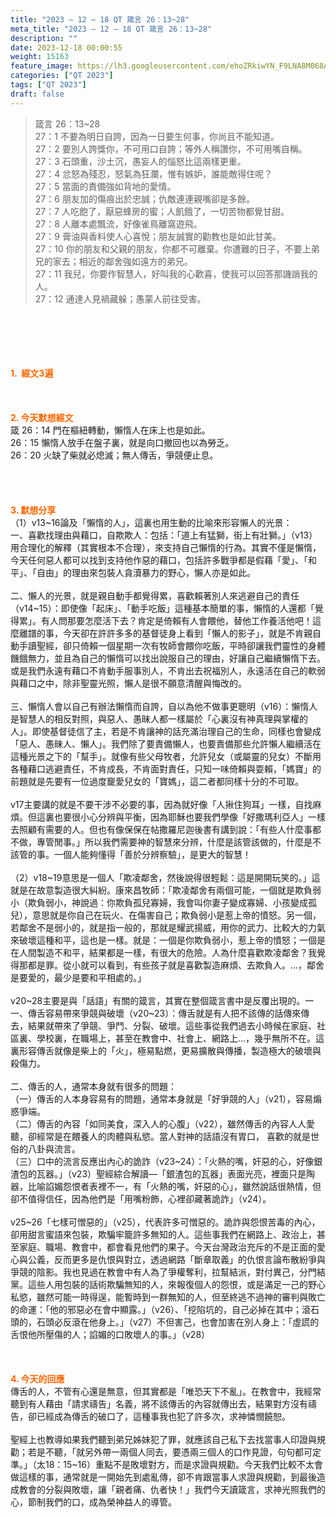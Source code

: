 ```yaml
---
title: "2023 – 12 – 18 QT 箴言 26：13~28"
meta_title: "2023 – 12 – 18 QT 箴言 26：13~28"
description: ""
date: 2023-12-18 00:00:55
weight: 15163
feature_image: https://lh3.googleusercontent.com/ehoZRkiwYN_F9LNA8M068AYxt73EavCZno-PD1cJRuf5BbSkQVUWr3gNEbt5kSs28Pb_Elg17kSrtf9ybWvojWoMV6I4tPM3vGRGDq6GkKkPdL2Gut4QAIw4-uykKUAtNiKgQKntvsU=w800
categories: ["QT 2023"]
tags: ["QT 2023"]
draft: false
---
```


<blockquote>箴言 26：13~28<br />
27：1 不要為明日自誇，因為一日要生何事，你尚且不能知道。<br />
27：2 要別人誇獎你，不可用口自誇；等外人稱讚你，不可用嘴自稱。<br />
27：3 石頭重，沙土沉，愚妄人的惱怒比這兩樣更重。<br />
27：4 忿怒為殘忍，怒氣為狂瀾，惟有嫉妒，誰能敵得住呢？<br />
27：5 當面的責備強如背地的愛情。<br />
27：6 朋友加的傷痕出於忠誠；仇敵連連親嘴卻是多餘。<br />
27：7 人吃飽了，厭惡蜂房的蜜；人飢餓了，一切苦物都覺甘甜。<br />
27：8 人離本處飄流，好像雀鳥離窩遊飛。<br />
27：9 膏油與香料使人心喜悅；朋友誠實的勸教也是如此甘美。<br />
27：10 你的朋友和父親的朋友，你都不可離棄。你遭難的日子，不要上弟兄的家去；相近的鄰舍強如遠方的弟兄。<br />
27：11 我兒，你要作智慧人，好叫我的心歡喜，使我可以回答那譏誚我的人。<br />
27：12 通達人見禍藏躲；愚蒙人前往受害。</blockquote><br />
&nbsp;<br />
<br />
&nbsp;<br />
<br />
<span style="color: #ff6600;"><strong>1.  經文3遍</strong></span><br />
<br />
&nbsp;<br />
<br />
<span style="color: #ff6600;"><strong>2. 今天默想經文<br />
</strong></span>箴 26：14 門在樞紐轉動，懶惰人在床上也是如此。<br />
26：15 懶惰人放手在盤子裏，就是向口撤回也以為勞乏。<br />
26：20 火缺了柴就必熄滅；無人傳舌，爭競便止息。<br />
<br />
<br />
&nbsp;<br />
<br />
<strong><span style="color: #ff6600;">3. 默想分享<br />
</span></strong>（1）v13~16論及「懶惰的人」，這裏也用生動的比喻來形容懶人的光景：<br />
一、喜歡找理由與藉口，自欺欺人：包括：「道上有猛獅，街上有壯獅。」（v13）用合理化的解釋（其實根本不合理），來支持自己懶惰的行為。其實不僅是懶惰，今天任何惡人都可以找到支持他作惡的藉口，包括許多戰爭都是假藉「愛」、「和平」、「自由」的理由來包裝人貪瀆暴力的野心，懶人亦是如此。<br />
<br />
二、懶人的光景，就是親自動手都覺得累，喜歡賴著別人來逃避自己的責任（v14~15）：即使像「起床」、「動手吃飯」這種基本簡單的事，懶惰的人還都「覺得累」。有人問那要怎麼活下去？肯定是倚賴有人會餵他，替他工作養活他吧！這麼離譜的事，今天卻在許許多多的基督徒身上看到「懶人的影子」，就是不肯親自動手讀聖經，卻只倚賴一個星期一次有牧師會餵你吃飯，平時卻讓我們靈性的身體饑餓無力，並且為自己的懶惰可以找出說服自己的理由，好讓自己繼續懶惰下去。或是我們永遠有藉口不肯動手服事別人，不肯出去祝福別人，永遠活在自己的軟弱與藉口之中，除非聖靈光照，懶人是很不願意清醒與悔改的。<br />
<br />
三、懶惰人會以自己有辦法懶惰而自誇，自以為他不做事更聰明（v16）：懶惰人是智慧人的相反對照，與惡人、愚昧人都一樣屬於「心裏沒有神真理與掌權的人」。即使基督徒信了主，若是不肯讓神的話充滿治理自己的生命，同樣也會變成「惡人、愚昧人、懶人」。我們除了要責備懶人，也要責備那些允許懶人繼續活在這種光景之下的「幫手」。就像有些父母牧者，允許兒女（或屬靈的兒女）不斷用各種藉口逃避責任，不肯成長，不肯面對責任，只知一味倚賴與耍賴，「媽寶」的前題就是先要有一位過度竉愛兒女的「寶媽」，這二者都同樣十分的不可取。<br />
<br />
v17主要講的就是不要干涉不必要的事，因為就好像「人揪住狗耳」一樣，自找麻煩。但這裏也要很小心分辨與平衡，因為耶穌也要我們學像「好撒瑪利亞人」一樣去照顧有需要的人。但也有像保保在帖撒羅尼迦後書有講到說：「有些人什麼事都不做，專管閒事。」所以我們需要神的智慧來分辨，什麼是該管該做的，什麼是不該管的事。一個人能夠懂得「善於分辨察驗」，是更大的智慧！<br />
<br />
（2）v18~19意思是一個人「欺凌鄰舍，然後說得很輕鬆：這是開開玩笑的。」這就是在故意製造很大糾紛。康來昌牧師：「欺凌鄰舍有兩個可能，一個就是欺負弱小（欺負弱小，神說過：你欺負孤兒寡婦，我會叫你妻子變成寡婦、小孩變成孤兒），意思就是你自己在玩火、在傷害自己；欺負弱小是惹上帝的憤怒。另一個，若鄰舍不是弱小的，就是指一般的，那就是耀武揚威，用你的武力、比較大的力氣來破壞這種和平，這也是一樣。就是：一個是你欺負弱小，惹上帝的憤怒；一個是在人間製造不和平，結果都是一樣，有很大的危險。人為什麼喜歡欺凌鄰舍？我覺得那都是罪。從小就可以看到，有些孩子就是喜歡製造麻煩、去欺負人。…，鄰舍是要愛的，最少是要和平相處的。」<br />
<br />
v20~28主要是與「話語」有關的箴言，其實在整個箴言書中是反覆出現的。一<br />
一、傳舌容易帶來爭競與破壞（v20~23）：傳舌就是有人把不該傳的話傳來傳去，結果就帶來了爭競、爭鬥、分裂、破壞。這些事從我們過去小時候在家庭、社區裏、學校裏，在職場上，甚至在教會中、社會上、網路上…，幾乎無所不在。這裏形容傳舌就像是柴上的「火」，極易點燃，更易擴散與傳播，製造極大的破壞與殺傷力。<br />
<br />
二、傳舌的人，通常本身就有很多的問題：<br />
（一）傳舌的人本身容易有的問題，通常本身就是「好爭競的人」（v21），容易煽惑爭端。<br />
（二）傳舌的內容「如同美食，深入人的心腹」（v22），雖然傳舌的內容人人愛聽，卻經常是在餵養人的肉體與私慾。當人對神的話語沒有胃口， 喜歡的就是世俗的八卦與流言。<br />
（三）口中的流言反應出內心的詭詐（v23~24）：「火熱的嘴，奸惡的心，好像銀渣包的瓦器。」（v23）聖經綜合解讀—「銀渣包的瓦器」表面光亮，裡面只是陶器，比喻諂媚怨恨者表裡不一，有「火熱的嘴，奸惡的心」，雖然說話很熱情，但卻不值得信任，因為他們是「用嘴粉飾，心裡卻藏著詭詐」（v24）。<br />
<br />
v25~26「七樣可憎惡的」（v25），代表許多可憎惡的。詭詐與怨恨苦毒的內心，卻用甜言蜜語來包裝，欺騙牢籠許多無知的人。這些事我們在網路上、政治上，甚至家庭、職場、教會中，都會看見他們的果子。今天台灣政治充斥的不是正面的愛心與公義，反而更多是仇恨與對立，透過網路「斷章取義」的仇恨言論布散紛爭與爭競的陰影。我也見過在教會中有人為了爭權奪利，拉幫結派，對付異己，分門結黨。這些人用包裝的話術欺騙無知的人，來報復個人的怨恨，或是滿足一己的野心私慾，雖然可能一時得逞，能暫時到一群無知的人，但至終逃不過神的審判與敗亡的命運：「他的邪惡必在會中顯露。」（v26）、「挖陷坑的，自己必掉在其中；滾石頭的，石頭必反滾在他身上。」（v27）不但害己，也會加害在別人身上：「虛謊的舌恨他所壓傷的人；諂媚的口敗壞人的事。」（v28）<br />
<br />
&nbsp;<br />
<br />
<strong style="font-size: inherit;"><span style="color: #ff6600;">4. 今天的回應<br />
</span></strong>傳舌的人，不管有心還是無意，但其實都是「唯恐天下不亂」。在教會中，我經常聽到有人藉由「請求禱告」名義，將不該傳舌的內容就傳出去，結果對方沒有禱告，卻已經成為傳舌的破口了，這種事我也犯了許多次，求神憐憫饒恕。<br />
<br />
聖經上也教導如果我們聽到弟兄姊妹犯了罪，就應該自己私下去找當事人印證與規勸；若是不聽，「就另外帶一兩個人同去，要憑兩三個人的口作見證，句句都可定準。」（太18：15~16）重點不是敗壞對方，而是求證與規勸。今天我們比較不太會做這樣的事，通常就是一開始先到處亂傳，卻不肯跟當事人求證與規勸，到最後造成教會的分裂與敗壞，讓「親者痛、仇者快！」我們今天讀箴言，求神光照我們的心，節制我們的口，成為榮神益人的導管。<br />
<br />
&nbsp;<br />
<br />
<audio style="display: none;" controls="controls"></audio><br />
<br />
<audio style="display: none;" controls="controls"></audio><br />
<br />
<audio style="display: none;" controls="controls"></audio><br />
<br />
<audio style="display: none;" controls="controls"></audio><br />
<br />
<audio style="display: none;" controls="controls"></audio>
        